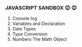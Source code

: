 ### JAVASCRIPT SANDBOX :blush: :blush:

1. Console log
2. Variables and Declaration
3. Date Types
4. Type Conversion
5. Numbers The Math Object
